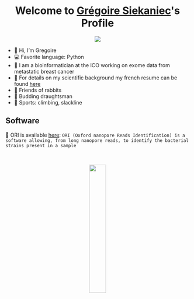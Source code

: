 <p align="center">
  <h1 align="center">Welcome to <a href="https://github.com/gsiekaniec">Grégoire Siekaniec</a>'s Profile</h1>
</p>
<p align="center">
  <a align="center" href="https://github.com/DenverCoder1/readme-typing-svg"><img src="https://readme-typing-svg.herokuapp.com?&duration=6500&color=6C291B&size=12&width=700&height=60&vCenter=true&center=true&multiline=true&lines=This+is+a+completely+useless,+uninteresting,+meaningless+and+irrelevant+sentence.;What+are+you+still+doing+here+reading+this...;Don't+you+have+work+to+do?" /></a>
</p>

<ul>
  <li>👋 Hi, I’m Gregoire</li>
  <li>💻 Favorite language: Python</li>
  <li>💼 I am a bioinformatician at the ICO working on exome data from metastatic breast cancer</li>
  <li>📄 For details on my scientific background my french resume can be found <a href="https://gsiekaniec.github.io/CV/CV.pdf">here</a></li>
  <li>🐇 Friends of rabbits</li>
  <li>🎨 Budding draughtsman</li>
  <li>🧗 Sports: climbing, slackline</li>
</ul>

<h2>Software</h2>

<p>🦠 ORI is available <a href="https://github.com/gsiekaniec/ORI/">here</a>: <code>ORI (Oxford nanopore Reads Identification) is a software allowing, from long nanopore reads, to identify the bacterial strains present in a sample</code></p>

</br>
<p align="center">
  <img src="https://c.tenor.com/OoQlWsxH2SEAAAAC/hi-anime-hello.gif"; width=30%; height=30%>
</p>

